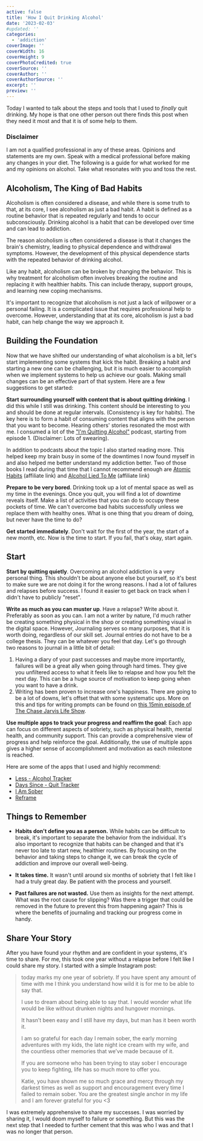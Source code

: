 ```yaml
---
active: false
title: 'How I Quit Drinking Alcohol'
date: '2023-02-03'
#updated: ''
categories:
  - 'addiction'
coverImage: ''
coverWidth: 16
coverHeight: 9
coverPhotoCredited: true
coverSource: ''
coverAuthor: ''
coverAuthorSource: ''
excerpt: ''
preview: ''
---
```


Today I wanted to talk about the steps and tools that I used to *finally* quit drinking.  My hope is that one other person out there finds this post when they need it most and that it is of some help to them.

### Disclaimer

I am not a qualified professional in any of these areas.  Opinions and statements are my own.  Speak with a medical professional before making any changes in your diet. The following is a guide for what worked for me and my opinions on alcohol.  Take what resonates with you and toss the rest.

## Alcoholism, The King of Bad Habits

Alcoholism is often considered a disease, and while there is some truth to that, at its core, I see alcoholism as just a bad habit. A habit is defined as a routine behavior that is repeated regularly and tends to occur subconsciously. Drinking alcohol is a habit that can be developed over time and can lead to addiction.

The reason alcoholism is often considered a disease is that it changes the brain's chemistry, leading to physical dependence and withdrawal symptoms. However, the development of this physical dependence starts with the repeated behavior of drinking alcohol.

Like any habit, alcoholism can be broken by changing the behavior. This is why treatment for alcoholism often involves breaking the routine and replacing it with healthier habits. This can include therapy, support groups, and learning new coping mechanisms.

It's important to recognize that alcoholism is not just a lack of willpower or a personal failing. It is a complicated issue that requires professional help to overcome. However, understanding that at its core, alcoholism is just a bad habit, can help change the way we approach it.

## Building the Foundation

Now that we have shifted our understanding of what alcoholism is a bit, let's start implementing some systems that kick the habit.  Breaking a habit and starting a new one can be challenging, but it is much easier to accomplish when we implement systems to help us achieve our goals.  Making small changes can be an effective part of that system. Here are a few suggestions to get started:

**Start surrounding yourself with content that is about quitting drinking**.  I did this while I still was drinking.  This content should be interesting to you and should be done at regular intervals. (Consistency is key for habits).  The key here is to form a habit of consuming content that aligns with the person that you want to become.  Hearing others' stories resonated the most with me.  I consumed a lot of the ["I'm Quitting Alcohol"](https://open.spotify.com/show/5sl90eruNwh5wABIILCS0b?si=f05b0167fecf48da) podcast, starting from episode 1. (Disclaimer: Lots of swearing).

In addition to podcasts about the topic I also started reading more.  This helped keep my brain busy in some of the downtimes I now found myself in and also helped me better understand my addiction better.  Two of those books I read during that time that I cannot recommend enough are [Atomic Habits](https://amzn.to/3jjB9dk) (affiliate link) and [Alcohol Lied To Me](https://amzn.to/3jjB9dk) (affiliate link)

**Prepare to be very bored**.  Drinking took up a lot of mental space as well as my time in the evenings.  Once you quit, you will find a lot of downtime reveals itself.  Make a list of activities that you can do to occupy these pockets of time.  We can't overcome bad habits successfully unless we replace them with healthy ones.  What is one thing that you dream of doing, but never have the time to do?

**Get started immediately**.  Don't wait for the first of the year, the start of a new month, etc.  Now is the time to start.  If you fail, that's okay, start again.

## Start

**Start by quitting quietly**.  Overcoming an alcohol addiction is a very personal thing.  This shouldn't be about anyone else but yourself, so it's best to make sure we are not doing it for the wrong reasons.  I had a lot of failures and relapses before success.  I found it easier to get back on track when I didn't have to publicly "reset".

**Write as much as you can muster up**.  Have a relapse?  Write about it.  Preferably as soon as you can.  I am not a writer by nature, I'd much rather be creating something physical in the shop or creating something visual in the digital space.  However,  Journaling serves so many purposes, that it is worth doing, regardless of our skill set.  Journal entries do not have to be a college thesis.  They can be whatever you feel that day.  Let's go through two reasons to journal in a little bit of detail:

1. Having a diary of your past successes and maybe more importantly, failures will be a great ally when going through hard times.  They give you unfiltered access to what it feels like to relapse and how you felt the next day.  This can be a huge source of motivation to keep going when you want to have a drink.
2. Writing has been proven to increase one's happiness.  There are going to be a lot of downs, let's offset that with some systematic ups.  More on this and tips for writing prompts can be found on [this 15min episode of The Chase Jarvis Life Show](https://www.chasejarvis.com/blog/writing-makes-photographers-more-creative-5-easy-tips/).  

**Use multiple apps to track your progress and reaffirm the goal**:  Each app can focus on different aspects of sobriety, such as physical health, mental health, and community support. This can provide a comprehensive view of progress and help reinforce the goal. Additionally, the use of multiple apps gives a higher sense of accomplishment and motivation as each milestone is reached.

Here are some of the apps that I used and highly recommend:

- [Less - Alcohol Tracker](https://apps.apple.com/us/app/less-alcohol-tracker/id1484828892)
- [Days Since - Quit Tracker](https://apps.apple.com/us/app/days-since-quit-tracker/id1445348921)
- [I Am Sober](https://iamsober.com/)
- [Reframe](https://www.reframeapp.com/)

## Things to Remember

- **Habits don't define you as a person.** While habits can be difficult to break, it's important to separate the behavior from the individual. It's also important to recognize that habits can be changed and that it's never too late to start new, healthier routines. By focusing on the behavior and taking steps to change it, we can break the cycle of addiction and improve our overall well-being.

- **It takes time.**  It wasn't until around six months of sobriety that I felt like I had a truly great day.  Be patient with the process and yourself.
- **Past failures are not wasted.**  Use them as insights for the next attempt.  What was the root cause for slipping?  Was there a trigger that could be removed in the future to prevent this from happening again?  This is where the benefits of journaling and tracking our progress come in handy.

## Share Your Story

After you have found your rhythm and are confident in your systems, it's time to share.  For me, this took one year without a relapse before I felt like I could share my story.  I started with a simple Instagram post:

> today marks my one year of sobriety. If you have spent any amount of time with me I think you understand how wild it is for me to be able to say that.
>
> I use to dream about being able to say that. I would wonder what life would be like without drunken nights and hungover mornings.
>
> It hasn’t been easy and I still have my days, but man has it been worth it.
>
> I am so grateful for each day I remain sober, the early morning adventures with my kids, the late night ice cream with my wife, and the countless other memories that we’ve made because of it.
>
> If you are someone who has been trying to stay sober I encourage you to keep fighting, life has so much more to offer you.
>
> Katie, you have shown me so much grace and mercy through my darkest times as well as support and encouragement every time I failed to remain sober. You are the greatest single anchor in my life and I am forever grateful for you <3

I was extremely apprehensive to share my successes.  I was worried by sharing it, I would doom myself to failure or something.  But this was the next step that I needed to further cement that this was who I was and that I was no longer that person.

